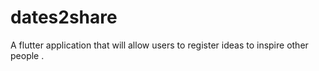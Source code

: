 # dates2share

A flutter application that will allow users to register  ideas to inspire other people
.


